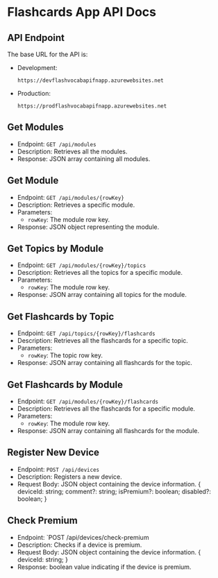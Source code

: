 # Flashcards App API Docs

## API Endpoint

The base URL for the API is:
  
- Development: 

  ```PlainText
  https://devflashvocabapifnapp.azurewebsites.net
  ```

- Production:

  ```PlainText
  https://prodflashvocabapifnapp.azurewebsites.net
  ```

## Get Modules

- Endpoint: `GET /api/modules`
- Description: Retrieves all the modules.
- Response: JSON array containing all modules.

## Get Module

- Endpoint: `GET /api/modules/{rowKey}`
- Description: Retrieves a specific module.
- Parameters:
  - `rowKey`: The module row key.
- Response: JSON object representing the module.

## Get Topics by Module

- Endpoint: `GET /api/modules/{rowKey}/topics`
- Description: Retrieves all the topics for a specific module.
- Parameters:
  - `rowKey`: The module row key.
- Response: JSON array containing all topics for the module.

## Get Flashcards by Topic

- Endpoint: `GET /api/topics/{rowKey}/flashcards`
- Description: Retrieves all the flashcards for a specific topic.
- Parameters:
  - `rowKey`: The topic row key.
- Response: JSON array containing all flashcards for the topic.

## Get Flashcards by Module

- Endpoint: `GET /api/modules/{rowKey}/flashcards`
- Description: Retrieves all the flashcards for a specific module.
- Parameters:
  - `rowKey`: The module row key.
- Response: JSON array containing all flashcards for the module.

## Register New Device

- Endpoint: `POST /api/devices`
- Description: Registers a new device.
- Request Body: JSON object containing the device information.
  {
    deviceId: string;
    comment?: string;
    isPremium?: boolean;
    disabled?: boolean;
  }

## Check Premium

- Endpoint: `POST /api/devices/check-premium
- Description: Checks if a device is premium.
- Request Body: JSON object containing the device information.
  {
    deviceId: string;
  }
- Response: boolean value indicating if the device is premium.